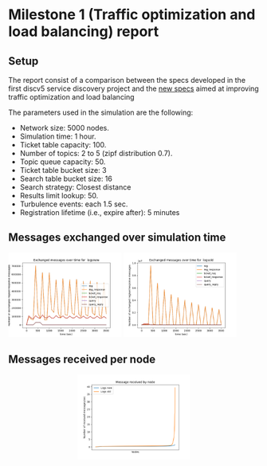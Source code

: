 # Milestone 1 (Traffic optimization and load balancing) report

## Setup
The report consist of a comparison between the specs developed in the first discv5 service discovery project
and the [new specs](doc/specs.md) aimed at improving traffic optimization and load balancing


The parameters used in the simulation are the following:
* Network size: 5000 nodes.
* Simulation time: 1 hour.
* Ticket table capacity: 100.
* Number of topics: 2 to 5 (zipf distribution 0.7).
* Topic queue capacity: 50.
* Ticket table bucket size: 3
* Search table bucket size: 16
* Search strategy: Closest distance
* Results limit lookup: 50.
* Turbulence events: each 1.5 sec.
* Registration lifetime (i.e., expire after): 5 minutes

## Messages exchanged over simulation time

<p float="left">
  <img src="./imgs/message_quantity_logsnew.png" width="45%" />
  <img src="./imgs/message_quantity_logsold.png" width="45%" />
</p>
<!-- ![a](./img/Figure_1.png) | ![a](./img/Figure_3.png) -->


## Messages received per node

<p align="center">
  <img src="./imgs/messages_received2.png" width="45%" />
</p>
